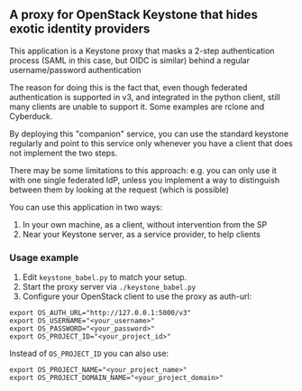 ## A proxy for OpenStack Keystone that hides exotic identity providers

This application is a Keystone proxy that masks a 2-step authentication
 process (SAML in this case, but OIDC is similar) behind a regular 
 username/password authentication

The reason for doing this is the fact that, even though federated
 authentication is supported in v3, and integrated in the python client,
 still many clients are unable to support it. Some examples are rclone 
 and Cyberduck.

By deploying this "companion" service, you can use the standard keystone
 regularly and point to this service only whenever you have a client that
 does not implement the two steps.

There may be some limitations to this approach: e.g. you can only use it 
 with one single federated IdP, unless you implement a way to distinguish 
 between them by looking at the request (which is possible)

You can use this application in two ways:
1. In your own machine, as a client, without intervention from the SP
2. Near your Keystone server, as a service provider, to help clients

### Usage example

1. Edit `keystone_babel.py` to match your setup.
2. Start the proxy server via `./keystone_babel.py`
3. Configure your OpenStack client to use the proxy as auth-url:
```
export OS_AUTH_URL="http://127.0.0.1:5000/v3"
export OS_USERNAME="<your_username>"
export OS_PASSWORD="<your_password>"
export OS_PROJECT_ID="<your_project_id>"
```

Instead of `OS_PROJECT_ID` you can also use:
```
export OS_PROJECT_NAME="<your_project_name>"
export OS_PROJECT_DOMAIN_NAME="<your_project_domain>"
```
